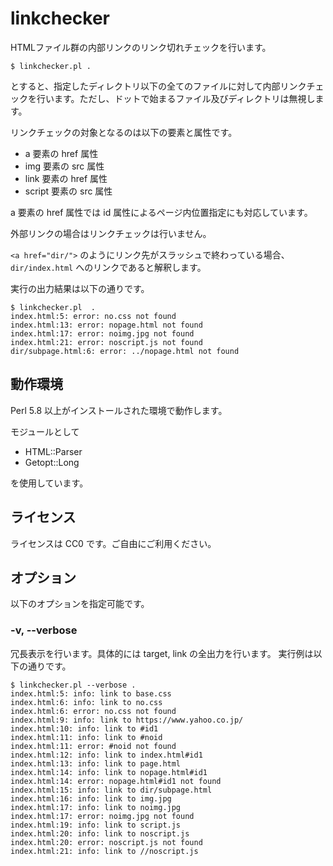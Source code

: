 # linkchecker

HTMLファイル群の内部リンクのリンク切れチェックを行います。

```
$ linkchecker.pl .
```

とすると、指定したディレクトリ以下の全てのファイルに対して内部リンクチェックを行います。ただし、ドットで始まるファイル及びディレクトリは無視します。

リンクチェックの対象となるのは以下の要素と属性です。

* a 要素の href 属性
* img 要素の src 属性
* link 要素の href 属性
* script 要素の src 属性

a 要素の href 属性では id 属性によるページ内位置指定にも対応しています。

外部リンクの場合はリンクチェックは行いません。

`<a href="dir/">` のようにリンク先がスラッシュで終わっている場合、`dir/index.html` へのリンクであると解釈します。

実行の出力結果は以下の通りです。

```
$ linkchecker.pl  .
index.html:5: error: no.css not found
index.html:13: error: nopage.html not found
index.html:17: error: noimg.jpg not found
index.html:21: error: noscript.js not found
dir/subpage.html:6: error: ../nopage.html not found
```

## 動作環境

Perl 5.8 以上がインストールされた環境で動作します。

モジュールとして

* HTML::Parser
* Getopt::Long

を使用しています。

## ライセンス

ライセンスは CC0 です。ご自由にご利用ください。

## オプション

以下のオプションを指定可能です。

### -v, --verbose

冗長表示を行います。具体的には target, link の全出力を行います。
実行例は以下の通りです。

```
$ linkchecker.pl --verbose .
index.html:5: info: link to base.css
index.html:6: info: link to no.css
index.html:6: error: no.css not found
index.html:9: info: link to https://www.yahoo.co.jp/
index.html:10: info: link to #id1
index.html:11: info: link to #noid
index.html:11: error: #noid not found
index.html:12: info: link to index.html#id1
index.html:13: info: link to page.html
index.html:14: info: link to nopage.html#id1
index.html:14: error: nopage.html#id1 not found
index.html:15: info: link to dir/subpage.html
index.html:16: info: link to img.jpg
index.html:17: info: link to noimg.jpg
index.html:17: error: noimg.jpg not found
index.html:19: info: link to script.js
index.html:20: info: link to noscript.js
index.html:20: error: noscript.js not found
index.html:21: info: link to //noscript.js
```
